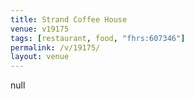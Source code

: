 ```yaml
---
title: Strand Coffee House
venue: v19175
tags: [restaurant, food, "fhrs:607346"]
permalink: /v/19175/
layout: venue
---
```

null